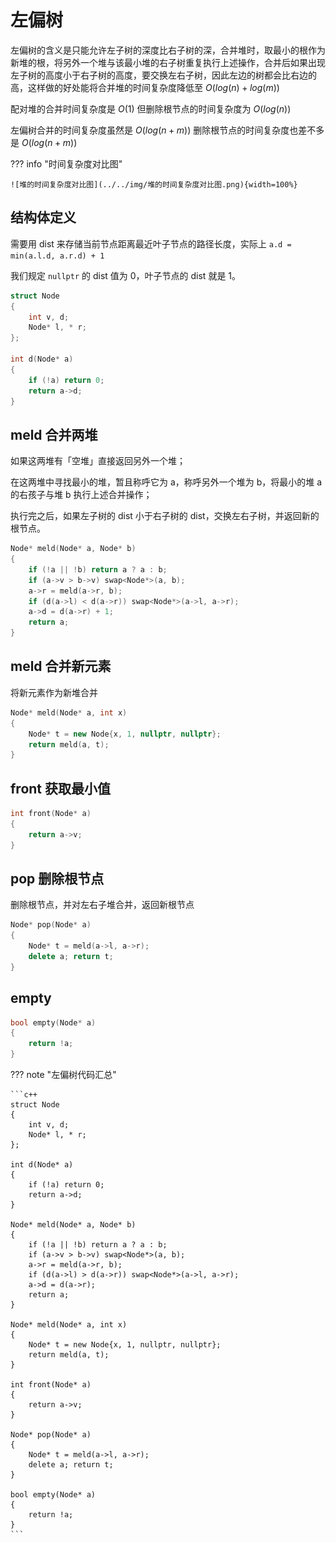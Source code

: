 # 左偏树

左偏树的含义是只能允许左子树的深度比右子树的深，合并堆时，取最小的根作为新堆的根，将另外一个堆与该最小堆的右子树重复执行上述操作，合并后如果出现左子树的高度小于右子树的高度，要交换左右子树，因此左边的树都会比右边的高，这样做的好处能将合并堆的时间复杂度降低至 $O(log(n) + log(m))$

配对堆的合并时间复杂度是 $O(1)$ 但删除根节点的时间复杂度为 $O(log(n))$

左偏树合并的时间复杂度虽然是 $O(log(n + m))$ 删除根节点的时间复杂度也差不多是 $O(log(n + m))$

??? info "时间复杂度对比图"

    ![堆的时间复杂度对比图](../../img/堆的时间复杂度对比图.png){width=100%}

## 结构体定义

需要用 dist 来存储当前节点距离最近叶子节点的路径长度，实际上 `a.d = min(a.l.d, a.r.d) + 1`

我们规定 `nullptr` 的 dist 值为 0，叶子节点的 dist 就是 1。

```c++
struct Node
{
    int v, d;
    Node* l, * r;
};

int d(Node* a)
{
    if (!a) return 0;
    return a->d;
}
```

## meld 合并两堆

如果这两堆有「空堆」直接返回另外一个堆；

在这两堆中寻找最小的堆，暂且称呼它为 a，称呼另外一个堆为 b，将最小的堆 a 的右孩子与堆 b 执行上述合并操作；

执行完之后，如果左子树的 dist 小于右子树的 dist，交换左右子树，并返回新的根节点。

```c++
Node* meld(Node* a, Node* b)
{
    if (!a || !b) return a ? a : b;
    if (a->v > b->v) swap<Node*>(a, b);
    a->r = meld(a->r, b);
    if (d(a->l) < d(a->r)) swap<Node*>(a->l, a->r);
    a->d = d(a->r) + 1;
    return a;
}
```

## meld 合并新元素

将新元素作为新堆合并

```c++
Node* meld(Node* a, int x)
{
    Node* t = new Node{x, 1, nullptr, nullptr};
    return meld(a, t);
}
```

## front 获取最小值

```c++
int front(Node* a)
{
    return a->v;
}
```

## pop 删除根节点

删除根节点，并对左右子堆合并，返回新根节点

```c++
Node* pop(Node* a)
{
    Node* t = meld(a->l, a->r);
    delete a; return t;
}
```

## empty

```c++
bool empty(Node* a)
{
    return !a;
}
```

??? note "左偏树代码汇总"

    ```c++
    struct Node
    {
        int v, d;
        Node* l, * r;
    };

    int d(Node* a)
    {
        if (!a) return 0;
        return a->d;
    }

    Node* meld(Node* a, Node* b)
    {
        if (!a || !b) return a ? a : b;
        if (a->v > b->v) swap<Node*>(a, b);
        a->r = meld(a->r, b);
        if (d(a->l) > d(a->r)) swap<Node*>(a->l, a->r);
        a->d = d(a->r);
        return a;
    }

    Node* meld(Node* a, int x)
    {
        Node* t = new Node{x, 1, nullptr, nullptr};
        return meld(a, t);
    }

    int front(Node* a)
    {
        return a->v;
    }

    Node* pop(Node* a)
    {
        Node* t = meld(a->l, a->r);
        delete a; return t;
    }

    bool empty(Node* a)
    {
        return !a;
    }
    ```